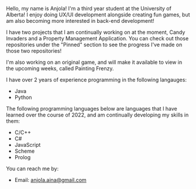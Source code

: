 Hello, my name is Anjola! I'm a third year student at the University of Alberta! I enjoy doing UX/UI development alongside creating fun games, but am also becoming more interested in back-end development!

I have two projects that I am continually working on at the moment, Candy Invaders and a Property Management Application. You can check out those repositories under the "Pinned" section to see the progress I've made on those two repositories!

I'm also working on an original game, and will make it available to view in the upcoming weeks, called Painting Frenzy.

I have over 2 years of experience programming in the following langauges:
  - Java
  - Python
  
The following programming languages below are languages that I have learned over the course of 2022, and am continually developing my skills in them:
  - C/C++
  - C#
  - JavaScript
  - Scheme
  - Prolog

You can reach me by:
  - Email: anjola.aina@gmail.com
 
<!---
anj0la/anj0la is a ✨ special ✨ repository because its `README.md` (this file) appears on your GitHub profile.
You can click the Preview link to take a look at your changes.
--->

